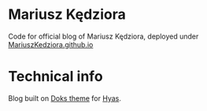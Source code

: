 # Mariusz Kędziora

Code for official blog of Mariusz Kędziora, deployed under [MariuszKedziora.github.io](https://mariuszkedziora.github.io/)

# Technical info

Blog built on [Doks theme](https://getdoks.org/) for [Hyas](https://gethyas.com/).
